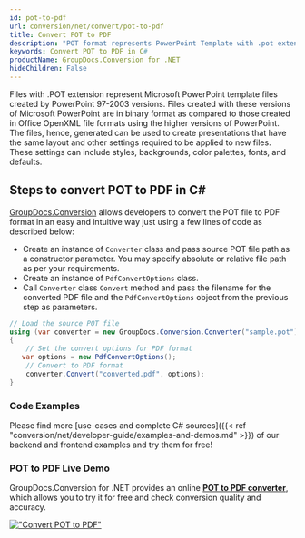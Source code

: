 ```yaml
---
id: pot-to-pdf
url: conversion/net/convert/pot-to-pdf
title: Convert POT to PDF
description: "POT format represents PowerPoint Template with .pot extension. Learn how to convert POT to PDF file programmatically in C# language using GroupDocs.Conversion for .NET library."
keywords: Convert POT to PDF in C#
productName: GroupDocs.Conversion for .NET
hideChildren: False
---
```


Files with .POT extension represent Microsoft PowerPoint template files created by PowerPoint 97-2003 versions. Files created with these versions of Microsoft PowerPoint are in binary format as compared to those created in Office OpenXML file formats using the higher versions of PowerPoint. The files, hence, generated can be used to create presentations that have the same layout and other settings required to be applied to new files. These settings can include styles, backgrounds, color palettes, fonts, and defaults.

## Steps to convert POT to PDF in C#

[GroupDocs.Conversion](https://products.groupdocs.com/conversion/net) allows developers to convert the POT file to PDF format in an easy and intuitive way just using a few lines of code as described below:

* Create an instance of `Converter` class and pass source POT file path as a constructor parameter. You may specify absolute or relative file path as per your requirements. 
* Create an instance of `PdfConvertOptions` class.
* Call `Converter` class `Convert` method and pass the filename for the converted PDF file and the `PdfConvertOptions` object from the previous step as parameters.

```csharp
// Load the source POT file
using (var converter = new GroupDocs.Conversion.Converter("sample.pot"))
{
    // Set the convert options for PDF format
   var options = new PdfConvertOptions();
    // Convert to PDF format
    converter.Convert("converted.pdf", options);
}
```

### Code Examples

Please find more [use-cases and complete C# sources]({{< ref "conversion/net/developer-guide/examples-and-demos.md" >}}) of our backend and frontend examples and try them for free!

### POT to PDF Live Demo

GroupDocs.Conversion for .NET provides an online [**POT to PDF converter**](https://products.groupdocs.app/conversion/pot-to-pdf), which allows you to try it for free and check conversion quality and accuracy.

[!["Convert POT to PDF"](conversion/net/images/convert-to-pdf/convert-pot-to-pdf.png)](https://products.groupdocs.app/conversion/pot-to-pdf)